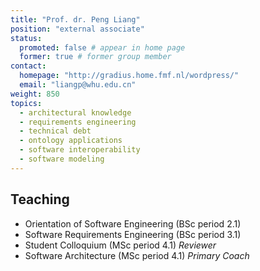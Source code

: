 ```yaml
---
title: "Prof. dr. Peng Liang"
position: "external associate"
status:
  promoted: false # appear in home page
  former: true # former group member
contact:
  homepage: "http://gradius.home.fmf.nl/wordpress/"
  email: "liangp@whu.edu.cn"
weight: 850
topics:
  - architectural knowledge
  - requirements engineering
  - technical debt
  - ontology applications
  - software interoperability
  - software modeling
---
```


## Teaching

  * Orientation of Software Engineering (BSc period 2.1)
  * Software Requirements Engineering (BSc period 3.1)
  * Student Colloquium (MSc period 4.1) _Reviewer_
  * Software Architecture (MSc period 4.1) _Primary Coach_

